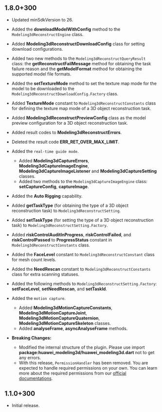 ## 1.8.0+300

- Updated minSdkVersion to 26.
- Added the **downloadModelWithConfig** method to the `Modeling3dReconstructEngine` class. 
- Added **Modeling3dReconstructDownloadConfig** class for setting download configurations.
- Added two new methods to the `Modeling3dReconstructQueryResult` class: the **getReconstructFailMessage** method for obtaining the task failure reason and the **getModelFormat** method for obtaining the supported model file formats.
- Added the **setTextureMode** method to set the texture map mode for the model to be downloaded to the `Modeling3dReconstructDownloadConfig.Factory` class.
- Added **TextureMode** constant to `Modeling3dReconstructConstants` class for defining the texture map mode of a 3D object reconstruction task.
- Added **Modeling3dReconstructPreviewConfig** class as the model preview configuration for a 3D object reconstruction task.
- Added result codes to **Modeling3dReconstructErrors**.
- Deleted the result code **ERR_RET_OVER_MAX_LIMIT**.
- Added the `real-time guide mode`.
  - Added **Modeling3dCaptureErrors**, **Modeling3dCaptureImageEngine**, **Modeling3dCaptureImageListener** and **Modeling3dCaptureSetting** classes.
  - Added two methods to the `Modeling3dCaptureImageEngine` class: **setCaptureConfig**, **captureImage**.
- Added the **Auto Rigging** capability.
- Added **getTaskType** (for obtaining the type of a 3D object reconstruction task) to `Modeling3dReconstructSetting`.
- Added **setTaskType** (for setting the type of a 3D object reconstruction task) to `Modeling3dReconstructSetting.Factory`.
- Added **riskControlAuditInProgress**, **riskControlFailed**, and **riskControlPassed** to **ProgressStatus** constant in `Modeling3dReconstructConstants` class.
- Added the **FaceLevel** constant to `Modeling3dReconstructConstant` class for mesh count levels.
- Added the **NeedRescan** constant to `Modeling3dReconstructConstants` class for extra scanning statuses.
- Added the following methods to `Modeling3dReconstructSetting.Factory`: **setFaceLevel**, **setNeedRescan**, and **setTaskId**.
- Added the `motion capture`.
  - Added **Modeling3dMotionCaptureConstants**, **Modeling3dMotionCaptureJoint**, **Modeling3dMotionCaptureQuaternion**, **Modeling3dMotionCaptureSkeleton** classes.
  - Added **analyseFrame**, **asyncAnalyseFrame** methods.

- **Breaking Changes:**
  - Modified the internal structure of the plugin. Please use import **package:huawei_modeling3d/huawei_modeling3d.dart** not to get any errors.
  - With this release, `PermissionHandler` has been removed. You are expected to handle required permissions on your own. You can learn more about the required permissions from our [official documentations](https://developer.huawei.com/consumer/en/doc/development/HMS-Plugin-Guides/adding-permissions-0000001209850943?ha_source=hms1).

## 1.1.0+300

- Initial release.

